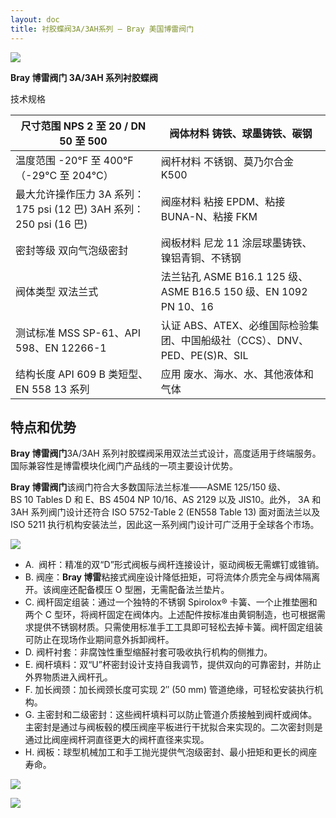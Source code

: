 ```yaml
---
layout: doc
title: 衬胶蝶阀3A/3AH系列 – Bray 美国博雷阀门
---
```


![](/2022/10/download-5-2.png)

**Bray 博雷阀门 3A/3AH 系列衬胶蝶阀**

技术规格

| 尺寸范围 NPS 2 至 20 / DN 50 至 500                                 | 阀体材料 铸铁、球墨铸铁、碳钢                                              |
| ------------------------------------------------------------------- | -------------------------------------------------------------------------- |
| 温度范围 \-20°F 至 400°F（-29°C 至 204°C）                          | 阀杆材料 不锈钢、莫乃尔合金 K500                                           |
| 最大允许操作压力 3A 系列：175 psi (12 巴) 3AH 系列：250 psi (16 巴) | 阀座材料 粘接 EPDM、粘接 BUNA-N、粘接 FKM                                  |
| 密封等级 双向气泡级密封                                             | 阀板材料 尼龙 11 涂层球墨铸铁、镍铝青铜、不锈钢                            |
| 阀体类型 双法兰式                                                   | 法兰钻孔 ASME B16.1 125 级、ASME B16.5 150 级、EN 1092 PN 10、16           |
| 测试标准 MSS SP-61、API 598、EN 12266-1                             | 认证 ABS、ATEX、必维国际检验集团、中国船级社（CCS）、DNV、PED、PE(S)R、SIL |
| 结构长度 API 609 B 类短型、EN 558 13 系列                           | 应用 废水、海水、水、其他液体和气体                                        |

## 特点和优势

**Bray 博雷阀门**3A/3AH 系列衬胶蝶阀采用双法兰式设计，高度适用于终端服务。国际兼容性是博雷模块化阀门产品线的一项主要设计优势。

**Bray 博雷阀门**该阀门符合大多数国际法兰标准——ASME 125/150 级、BS 10 Tables D 和 E、BS 4504 NP 10/16、AS 2129 以及 JIS10。此外， 3A 和 3AH 系列阀门设计还符合 ISO 5752-Table 2 (EN558 Table 13) 面对面法兰以及 ISO 5211 执行机构安装法兰，因此这一系列阀门设计可广泛用于全球各个市场。

![](/2022/10/download-2-3-721x1024.png)

- A.  阀杆：精准的双“D”形式阀板与阀杆连接设计，驱动阀板无需螺钉或锥销。
- B. 阀座：**Bray 博雷**粘接式阀座设计降低扭矩，可将流体介质完全与阀体隔离开。该阀座还配备模压 O 型圈，无需配备法兰垫片。
- C. 阀杆固定组装：通过一个独特的不锈钢 Spirolox® 卡簧、一个止推垫圈和两个 C 型环，将阀杆固定在阀体内。上述配件按标准由黄铜制造，也可根据需求提供不锈钢材质。只需使用标准手工工具即可轻松去掉卡簧。阀杆固定组装可防止在现场作业期间意外拆卸阀杆。
- D. 阀杆衬套：非腐蚀性重型缩醛衬套可吸收执行机构的侧推力。
- E. 阀杆填料：双“U”杯密封设计支持自我调节，提供双向的可靠密封，并防止外界物质进入阀杆孔。
- F. 加长阀颈：加长阀颈长度可实现 2″ (50 mm) 管道绝缘，可轻松安装执行机构。
- G. 主密封和二级密封：这些阀杆填料可以防止管道介质接触到阀杆或阀体。主密封是通过与阀板毂的模压阀座平板进行干扰拟合来实现的。二次密封则是通过比阀座阀杆洞直径更大的阀杆直径来实现。
- H. 阀板：球型机械加工和手工抛光提供气泡级密封、最小扭矩和更长的阀座寿命。

![](/2022/10/%E6%88%AA%E5%B1%8F2022-10-24-%E4%B8%8B%E5%8D%881.54.58-1024x505.png)

![](/2022/10/%E6%88%AA%E5%B1%8F2022-10-24-%E4%B8%8B%E5%8D%881.55.07-1024x571.png)
